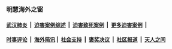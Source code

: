 
### 明慧海外之窗

####  [武汉肺炎](indexes/365.md?t=04141800) &nbsp;|&nbsp;  [迫害案例综述](indexes/328.md?t=04141800) &nbsp;|&nbsp; [迫害致死案例](indexes/277.md?t=04141800)  &nbsp;|&nbsp; [更多迫害案例](indexes/81.md?t=04141800)  &nbsp;|&nbsp; 
####  [时事评论](indexes/19.md?t=04141800) &nbsp;|&nbsp; [海外简讯](indexes/245.md?t=04141800)&nbsp;|&nbsp;  [社会支持](indexes/140.md?t=04141800) &nbsp;|&nbsp; [褒奖决议](indexes/282.md?t=04141800) &nbsp;|&nbsp; [社区报道](indexes/91.md?t=04141800)  &nbsp;|&nbsp; [天人之间](indexes/78.md?t=04141800) 

